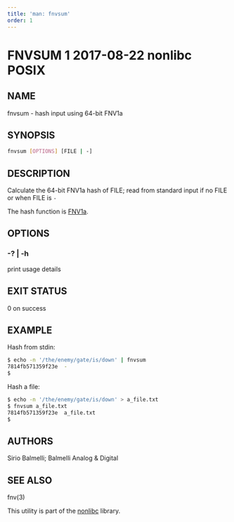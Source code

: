 ```yaml
---
title: 'man: fnvsum'
order: 1
---
```


# FNVSUM 1 2017-08-22 nonlibc POSIX

## NAME

fnvsum - hash input using 64-bit FNV1a

## SYNOPSIS

```bash
fnvsum [OPTIONS] [FILE | -]
```

## DESCRIPTION

Calculate the 64-bit FNV1a hash of FILE;
	read from standard input if no FILE or when FILE is `-`

The hash function is [FNV1a](https://en.wikipedia.org/wiki/Fowler%E2%80%93Noll%E2%80%93Vo_hash_function).

## OPTIONS

### -? | -h

print usage details

## EXIT STATUS

0 on success

## EXAMPLE

Hash from stdin:

```bash
$ echo -n '/the/enemy/gate/is/down' | fnvsum
7814fb571359f23e  -
$
```

Hash a file:

```bash
$ echo -n '/the/enemy/gate/is/down' > a_file.txt
$ fnvsum a_file.txt
7814fb571359f23e  a_file.txt
$
```

## AUTHORS

Sirio Balmelli; Balmelli Analog & Digital

## SEE ALSO

fnv(3)

This utility is part of the [nonlibc](https://github.com/siriobalmelli/nonlibc) library.
